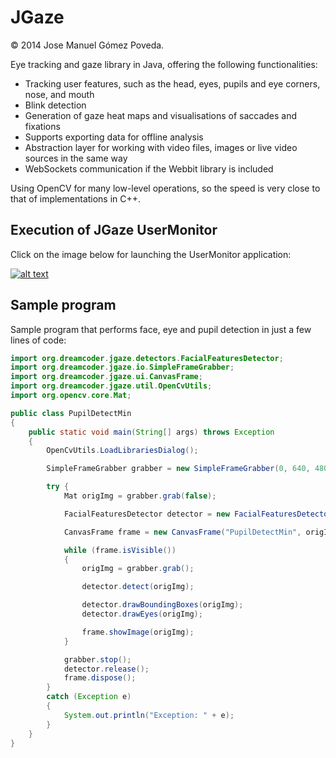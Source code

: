 JGaze
=====

© 2014 Jose Manuel Gómez Poveda.

Eye tracking and gaze library in Java, offering the following functionalities:
* Tracking user features, such as the head, eyes, pupils and eye corners, nose, and mouth
* Blink detection
* Generation of gaze heat maps and visualisations of saccades and fixations
* Supports exporting data for offline analysis
* Abstraction layer for working with video files, images or live video sources in the same way
* WebSockets communication if the Webbit library is included

Using OpenCV for many low-level operations, so the speed is very close to that of implementations in C++.

Execution of JGaze UserMonitor
------------------------------

Click on the image below for launching the UserMonitor application:

[![alt text](http://java.com/js/webstart.png "Launch")](http://jmgomezpoveda.github.io/JGaze/jnlp/JGazeUserMonitor/launch.jnlp)

Sample program
--------------
Sample program that performs face, eye and pupil detection in just a few lines of code:

```java
import org.dreamcoder.jgaze.detectors.FacialFeaturesDetector;
import org.dreamcoder.jgaze.io.SimpleFrameGrabber;
import org.dreamcoder.jgaze.ui.CanvasFrame;
import org.dreamcoder.jgaze.util.OpenCvUtils;
import org.opencv.core.Mat;

public class PupilDetectMin
{
    public static void main(String[] args) throws Exception
    {
        OpenCvUtils.LoadLibrariesDialog();

        SimpleFrameGrabber grabber = new SimpleFrameGrabber(0, 640, 480, 30);

        try {
            Mat origImg = grabber.grab(false);

            FacialFeaturesDetector detector = new FacialFeaturesDetector(origImg.width(), origImg.height()).addPupilDetector();

            CanvasFrame frame = new CanvasFrame("PupilDetectMin", origImg.width(), origImg.height());

            while (frame.isVisible())
            {
                origImg = grabber.grab();

                detector.detect(origImg);

                detector.drawBoundingBoxes(origImg);
                detector.drawEyes(origImg);

                frame.showImage(origImg);
            }

            grabber.stop();
            detector.release();
            frame.dispose();
        }
        catch (Exception e)
        {
            System.out.println("Exception: " + e);
        }
    }
}
```
